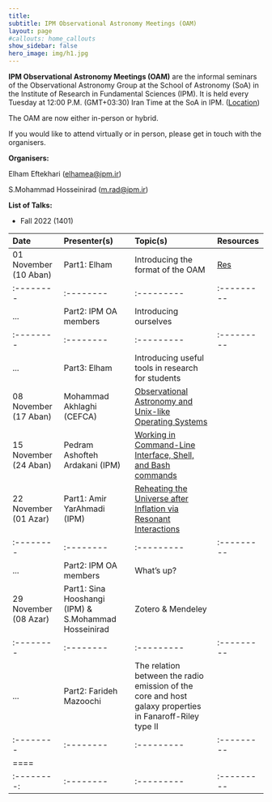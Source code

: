 ```yaml
---
title: 
subtitle: IPM Observational Astronomy Meetings (OAM)
layout: page
#callouts: home_callouts
show_sidebar: false
hero_image: img/h1.jpg
---
```


**IPM Observational Astronomy Meetings (OAM)** are the informal seminars of the Observational Astronomy Group at the School of Astronomy (SoA) in the Institute of Research in Fundamental Sciences (IPM). It is held every Tuesday at 12:00 P.M. (GMT+03:30) Iran Time at the SoA in IPM. ([Location](https://www.google.com/maps/place/Institute+for+Astronomy/@35.8039058,51.4900625,17z/data=!4m5!3m4!1s0x3f8e051f03317155:0xb31622adb7a45cc1!8m2!3d35.8053223!4d51.4915255))

The OAM are now either in-person or hybrid.

If you would like to attend virtually or in person, please get in touch with the organisers.

**Organisers:**

Elham Eftekhari (elhamea@ipm.ir)

S.Mohammad Hosseinirad (m.rad@ipm.ir)

**List of Talks:**

- Fall 2022 (1401)



| Date | Presenter(s) | Topic(s) | Resources |
|:--------|:--------|:---------|:---------|
|01 November (10 Aban)|Part1: Elham           | Introducing the format of the OAM                 |[Res](useful-links)|
:--------|:--------|:---------|:---------|
|...                  |Part2: IPM OA members  | Introducing ourselves                             ||
:--------|:--------|:---------|:---------|
|...                  |Part3: Elham           | Introducing useful tools in research for students ||
|08 November (17 Aban)|Mohammad Akhlaghi (CEFCA)|[Observational Astronomy and Unix-like Operating Systems](/presentations/2022/Observational_Astronomy_and_Unix-like_Operating_Systems)||
|15 November (24 Aban)|Pedram Ashofteh Ardakani (IPM)|[Working in Command-Line Interface, Shell, and Bash commands](/presentations/2022/Working_in_Command-Line_Interface)||
|22 November (01 Azar)|Part1: Amir YarAhmadi (IPM)|[Reheating the Universe after Inflation via Resonant Interactions](/presentations/2022/Reheating_the_Universe_after_Inflation_via_Resonant_Interactions)||
|:--------|:--------|:---------|:---------|
|...                  |Part2: IPM OA members|What’s up?||
|29 November (08 Azar)|Part1: Sina Hooshangi (IPM) & S.Mohammad Hosseinirad|Zotero & Mendeley||
|:--------|:--------|:---------|:---------|
|...|Part2: Farideh Mazoochi|The relation between the radio emission of the core and host galaxy properties in Fanaroff-Riley type II||
|:--------|:--------|:---------|:---------|
|====
|:--------:|:--------|:---------|:---------|

